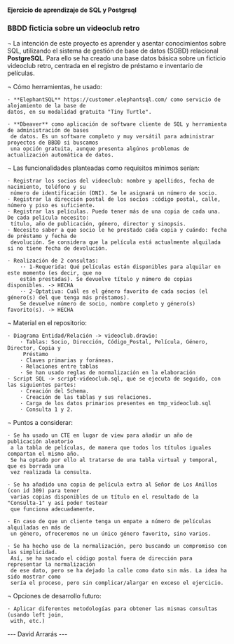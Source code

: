 
#### Ejercicio de aprendizaje de SQL y Postgrsql  ####
### BBDD ficticia sobre un videoclub retro ###


¬ La intención de este proyecto es aprender y asentar conocimientos sobre SQL, utilizando el sistema de gestión de base de datos (SGBD) relacional **PostgreSQL**. Para ello se ha creado una base datos básica sobre un ficticio videoclub retro, centrada en el registro de préstamo e inventario de películas.

¬ Cómo herramientas, he usado:
    
    · **ElephantSQL** https://customer.elephantsql.com/ como servicio de alojamiento de la base de 
    datos, en su modalidad gratuita "Tiny Turtle".

    · **Dbeaver** como aplicación de software cliente de SQL y herramienta de administración de bases
     de datos. Es un software completo y muy versátil para administrar proyectos de BBDD si buscamos 
     una opción gratuita, aunque presenta algúnos problemas de actualización automática de datos.

¬ Las funcionalidades planteadas como requisitos mínimos serían:

    · Registrar los socios del videoclub: nombre y apellidos, fecha de nacimiento, teléfono y su 
     número de identificación (DNI). Se le asignará un número de socio.
    · Registrar la dirección postal de los socios :código postal, calle, número y piso es suficiente. 
    · Registrar las películas. Puedo tener más de una copia de cada una. De cada película necesito: 
     título, año de publicación, género, director y sinopsis.
    · Necesito saber a que socio le he prestado cada copia y cuándo: fecha de préstamo y fecha de 
     devolución. Se considera que la película está actualmente alquilada si no tiene fecha de devolución.

    · Realización de 2 consultas:
        ·· 1-Requerida: Qué películas están disponibles para alquilar en este momento (es decir, que no 
        están prestadas). Se devuelve título y número de copias disponibles. -> HECHA
        ·· 2-Optativa: Cuál es el género favorito de cada socios (el género(s) del que tenga más préstamos). 
        Se devuelve número de socio, nombre completo y género(s) favorito(s). -> HECHA

¬ Material en el repositorio:

    · Diagrama Entidad/Relación -> videoclub.drawio:
        · Tablas: Socio, Dirección, Código_Postal, Película, Género, Director, Copia y
         Préstamo
        · Claves primarias y foráneas.
        · Relaciones entre tablas
        · Se han usado reglas de normalización en la elaboración
    · Script SQL -> script-videoclub.sql, que se ejecuta de seguido, con las siguientes partes:
        · Creación del Schema.
        · Creación de las tablas y sus relaciones.
        · Carga de los datos primarios presentes en tmp_videoclub.sql
        · Consulta 1 y 2.
    

¬ Puntos a considerar:

    · Se ha usado un CTE en lugar de view para añadir un año de publicación aleatorio
     a la tabla de películas, de manera que todos los títulos iguales compartan el mismo año.
     Se ha optado por ello al tratarse de una tabla virtual y temporal, que es borrada una 
     vez realizada la consulta.

    · Se ha añadido una copia de película extra al Señor de Los Anillos (con id 309) para tener
     varias copias disponibles de un título en el resultado de la "Consulta-1" y así poder testear 
     que funciona adecuadamente.

    · En caso de que un cliente tenga un empate a número de películas alquiladas en más de
     un género, ofreceremos no un único género favorito, sino varios. 

    · Se ha hecho uso de la normalización, pero buscando un compromiso con las simplicidad. 
     Así, se ha sacado el código postal fuera de dirección para representar la normalización 
     de ese dato, pero se ha dejado la calle como dato sin más. La idea ha sido mostrar como 
     sería el proceso, pero sin complicar/alargar en exceso el ejercicio.


¬ Opciones de desarrollo futuro:

    · Aplicar diferentes metodologías para obtener las mismas consultas (usando left join, 
     with, etc.)



--- David Arrarás ---




